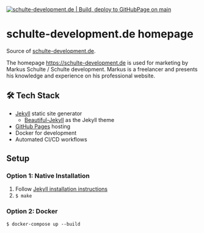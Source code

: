 [![schulte-development.de | Build, deploy to GitHubPage on main](https://github.com/SchulteDev/SchulteDev/actions/workflows/schulte-development-de_build-deploy.yml/badge.svg)](https://github.com/SchulteDev/SchulteDev/actions/workflows/schulte-development-de_build-deploy.yml)

# schulte-development.de homepage

Source of [schulte-development.de](https://schulte-development.de).

The homepage https://schulte-development.de is used for marketing by Markus Schulte / Schulte
development. Markus is a freelancer and presents his knowledge and experience on his professional
website.

## 🛠️ Tech Stack

- [Jekyll](https://jekyllrb.com) static site generator
  - [Beautiful-Jekyll](https://beautifuljekyll.com) as the Jekyll theme
- [GitHub Pages](https://pages.github.com/) hosting
- Docker for development
- Automated CI/CD workflows

## Setup

### Option 1: Native Installation

1. Follow [Jekyll installation instructions](https://jekyllrb.com/docs/#instructions)
2. `$ make`

### Option 2: Docker

    $ docker-compose up --build

